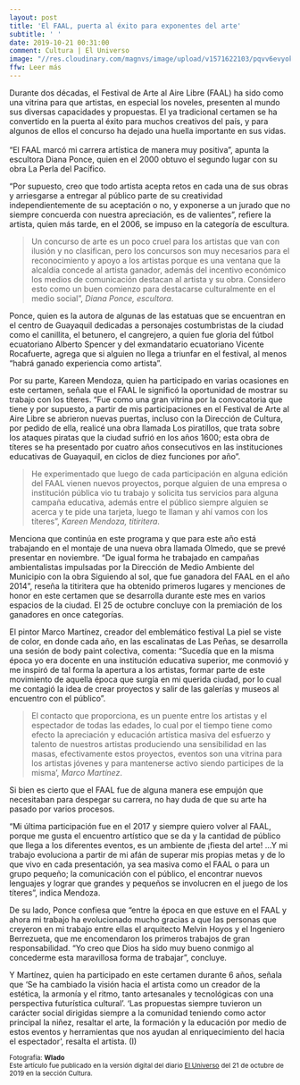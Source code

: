 ```yaml
---
layout: post
title: 'El FAAL, puerta al éxito para exponentes del arte'
subtitle: ' '
date: 2019-10-21 00:31:00
comment: Cultura | El Universo
image: "//res.cloudinary.com/magnvs/image/upload/v1571622103/pqvv6evyokoayxuasuml.jpg"
ffw: Leer más
---  
```

Durante dos décadas, el Festival de Arte al Aire Libre (FAAL) ha sido como una vitrina para que artistas, en especial los noveles, presenten al mundo sus diversas capacidades y propuestas. El ya tradicional certamen se ha convertido en la puerta al éxito para muchos creativos del país, y para algunos de ellos el concurso ha dejado una huella importante en sus vidas.<br/><br/>“El FAAL marcó mi carrera artística de manera muy positiva”, apunta la escultora Diana Ponce, quien en el 2000 obtuvo el segundo lugar con su obra La Perla del Pacífico.  

“Por supuesto, creo que todo artista acepta retos en cada una de sus obras y arriesgarse a entregar al público parte de su creatividad independientemente de su aceptación o no, y exponerse a un jurado que no siempre concuerda con nuestra apreciación, es de valientes”, refiere la artista, quien más tarde, en el 2006, se impuso en la categoría de escultura.  

> Un concurso de arte es un poco cruel para los artistas  que van con ilusión y no clasifican, pero los concursos son muy necesarios para el reconocimiento y apoyo a los artistas porque es una ventana que la alcaldía concede al artista ganador, además del incentivo económico los medios de comunicación destacan al artista y su obra. Considero esto como un buen  comienzo para destacarse culturalmente en el medio social”, *Diana Ponce, escultora*.

Ponce, quien es la autora de algunas de las estatuas que se encuentran en el centro de Guayaquil dedicadas a personajes costumbristas de la ciudad como el canillita, el betunero, el cangrejero, a quien fue gloria del fútbol ecuatoriano Alberto Spencer y del exmandatario ecuatoriano Vicente Rocafuerte,  agrega que si alguien no llega a triunfar en  el festival, al menos “habrá ganado experiencia como artista”.  

Por su parte, Kareen Mendoza, quien ha participado en varias ocasiones en este certamen, señala que el  FAAL le significó la oportunidad de mostrar su trabajo  con los títeres. “Fue  como una gran vitrina por la convocatoria que tiene y por supuesto,  a partir de mis participaciones en el Festival de Arte al Aire Libre se abrieron nuevas  puertas, incluso  con la Dirección de Cultura,  por  pedido de ella, realicé una obra  llamada Los  piratillos, que trata sobre  los ataques piratas que la  ciudad sufrió en los años 1600;  esta obra de títeres  se ha presentado  por cuatro años consecutivos en las instituciones educativas de Guayaquil,  en  ciclos  de diez funciones por año”.  

> He experimentado que luego de cada participación en alguna edición del FAAL vienen nuevos proyectos, porque alguien de una empresa o institución pública vio tu trabajo y solicita tus servicios para alguna campaña educativa, además entre el público siempre alguien se acerca y te pide una tarjeta, luego te llaman y ahí vamos con los títeres”, *Kareen Mendoza, titiritera*.  

Menciona que continúa en este programa y que para este año está  trabajando en  el montaje de una nueva obra llamada  Olmedo, que se prevé presentar en  noviembre. “De igual forma he  trabajado  en campañas ambientalistas impulsadas por la Dirección de Medio Ambiente del Municipio  con la obra Siguiendo al sol, que fue ganadora del FAAL en el año 2014”, reseña la titiritera que ha obtenido primeros lugares y menciones de honor en este certamen que se desarrolla durante este mes en varios espacios de la ciudad. El 25 de octubre concluye con la premiación de los ganadores en once categorías.  

El pintor Marco Martínez, creador del emblemático festival La piel se viste de color, en donde cada año, en las escalinatas de Las Peñas, se desarrolla una sesión de body paint colectiva, comenta: “Sucedía que en la misma época yo era docente en una institución educativa superior, me conmovió y me inspiró de tal forma la apertura a los artistas, formar parte de este movimiento de aquella época que surgía en mi querida ciudad, por lo cual me contagió la idea de crear proyectos y salir de las galerías y museos al encuentro con el público”.  

> El contacto que proporciona, es un puente entre los artistas y el espectador de todas las edades, lo cual por el tiempo tiene como efecto la apreciación y educación artística masiva del esfuerzo y talento de nuestros artistas produciendo una sensibilidad en las masas, efectivamente estos proyectos, eventos son una vitrina para los artistas jóvenes y para mantenerse activo siendo participes de la misma’, *Marco Martínez*.  

Si bien es cierto que el FAAL fue de alguna manera ese empujón que necesitaban para despegar su carrera, no hay duda de que su arte ha pasado por varios procesos.

“Mi última participación fue en el 2017 y siempre quiero volver al FAAL, porque me gusta el encuentro artístico que se da y la cantidad de público que llega a  los diferentes eventos, es un ambiente de ¡fiesta del arte! …Y mi trabajo evoluciona a partir de mi afán de superar mis propias metas y de lo que vivo en cada presentación, ya sea masiva como el FAAL o para un grupo pequeño; la comunicación con el público, el encontrar nuevos lenguajes y lograr que grandes y pequeños se involucren en el juego de los títeres”, indica Mendoza.

De su lado, Ponce confiesa que “entre la época en que estuve en el FAAL y ahora mi trabajo ha evolucionado mucho gracias a que las personas que creyeron en mi trabajo entre ellas el arquitecto Melvin Hoyos y el Ingeniero Berrezueta, que me encomendaron los primeros trabajos de gran responsabilidad. “Yo creo que Dios ha sido muy bueno conmigo al concederme esta maravillosa forma de trabajar”, concluye.

Y Martínez, quien ha participado en este certamen durante 6 años, señala que ‘Se ha cambiado la visión hacia el artista como un creador de la estética, la armonía y el ritmo, tanto artesanales y tecnológicas con una perspectiva futurística cultural’. ‘Las propuestas siempre tuvieron un carácter social dirigidas siempre a la comunidad teniendo como actor principal la niñez, resaltar el arte, la formación y la educación por medio de estos eventos y herramientas que nos ayudan al enriquecimiento del hacia el espectador’, resalta el artista. (I)

<small>Fotografía: **Wlado**<br/>Este artículo fue publicado en la versión digital del diario [El Universo](//www.eluniverso.com/entretenimiento/2019/10/21/nota/7568438/faal-puerta-exito-exponentes-arte) del 21 de octubre de 2019 en la sección Cultura.</small>
